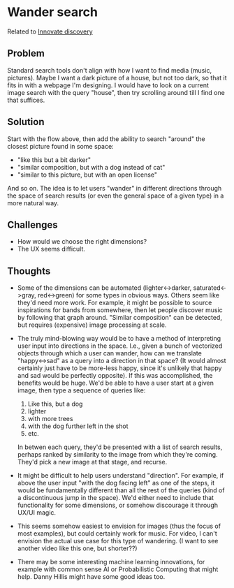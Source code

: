 # Wander search

Related to [Innovate discovery](innovate-discovery.md)

## Problem

Standard search tools don't align with how I want to find media (music,
pictures).  Maybe I want a dark picture of a house, but not too dark, so that
it fits in with a webpage I'm designing.  I would have to look on a current
image search with the query "house", then try scrolling around till I find one
that suffices.

## Solution

Start with the flow above, then add the ability to search "around" the closest picture found in some space:
- "like this but a bit darker"
- "similar composition, but with a dog instead of cat"
- "similar to this picture, but with an open license"

And so on.  The idea is to let users "wander" in different directions through
the space of search results (or even the general space of a given type) in a
more natural way.

## Challenges

- How would we choose the right dimensions?
- The UX seems difficult.

## Thoughts

- Some of the dimensions can be automated (lighter<->darker, saturated<->gray,
  red<->green) for some types in obvious ways.  Others seem like they'd need
  more work.  For example, it might be possible to source inspirations for
  bands from somewhere, then let people discover music by following that graph
  around.  "Similar composition" can be detected, but requires (expensive)
  image processing at scale.
- The truly mind-blowing way would be to have a method of interpreting user
  input into directions in the space.  I.e., given a bunch of vectorized
  objects through which a user can wander, how can we translate "happy<->sad"
  as a query into a direction in that space?  (It would almost certainly just
  have to be more-less happy, since it's unlikely that happy and sad would be
  perfectly opposite).  If this was accomplished, the benefits would be huge.
  We'd be able to have a user start at a given image, then type a sequence of
  queries like:
  1. Like this, but a dog
  1. lighter
  1. with more trees
  1. with the dog further left in the shot
  1. etc.
  
  In betwen each query, they'd be presented with a list of search results,
  perhaps ranked by similarity to the image from which they're coming.  They'd
  pick a new image at that stage, and recurse.
- It might be difficult to help users understand "direction".  For example, if
  above the user input "with the dog facing left" as one of the steps, it would
  be fundamentally different than all the rest of the queries (kind of a
  discontinuous jump in the space).  We'd either need to include that
  functionality for some dimensions, or somehow discourage it through UX/UI
  magic.
- This seems somehow easiest to envision for images (thus the focus of most
  examples), but could certainly work for music.  For video, I can't envision
  the actual use case for this type of wandering.  (I want to see another video
  like this one, but shorter??)
- There may be some interesting machine learning innovations, for example with
  common sense AI or Probabilistic Computing that might help. Danny Hillis might
  have some good ideas too.
